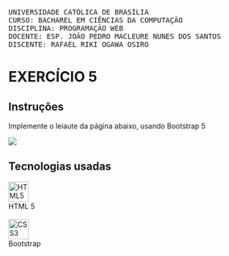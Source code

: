 <pre>
UNIVERSIDADE CATÓLICA DE BRASÍLIA
CURSO: BACHAREL EM CIÊNCIAS DA COMPUTAÇÃO
DISCIPLINA: PROGRAMAÇÃO WEB
DOCENTE: ESP. JOÃO PEDRO MACLEURE NUNES DOS SANTOS
DISCENTE: RAFAEL RIKI OGAWA OSIRO
</pre>


# EXERCÍCIO 5
## Instruções
<p style="text-align: justify">
  Implemente o leiaute da página abaixo, usando Bootstrap 5
</p>
<img src="https://user-images.githubusercontent.com/79678821/234736099-b134db2a-52b6-4c15-b414-124687504464.png" />


## Tecnologias usadas

<div style="display: flex; flex-direction: column;">
  <div style="display: flex; flex-direction: column;">
    <img align="center" alt="HTML5" height="40" width="40" src="https://cdn.jsdelivr.net/gh/devicons/devicon/icons/html5/html5-original.svg">
    HTML 5
  </div><br>
  <div style="display: flex; flex-direction: column;">
    <img align="center" alt="CSS3" height="40" width="40" src="https://cdn.jsdelivr.net/gh/devicons/devicon/icons/bootstrap/bootstrap-original.svg">
    Bootstrap
  </div>
</div>
